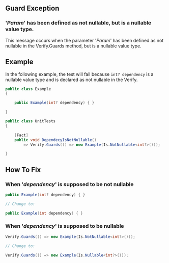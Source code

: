 ## Guard Exception
### '_Param_' has been defined as not nullable, but is a nullable value type.
This message occurs when the parameter '_Param_' has been defined as not nullable in the Verify.Guards method, but is a nullable value type.

## Example
In the following example, the test will fail because `int? dependency` is a nullable value type and is declared as not nullable in the Verify.
```csharp
public class Example
{

    public Example(int? dependency) { }

}

public class UnitTests
{

    [Fact]
    public void DependecyIsNotNullable()
        => Verify.Guards(() => new Example(Is.NotNullable<int?>()));

}
```
## How To Fix
### When '_dependency_' is supposed to be not nullable
```csharp
public Example(int? dependency) { }

// Change to:

public Example(int dependency) { }
```
### When '_dependency_' is supposed to be nullable
```csharp
Verify.Guards(() => new Example(Is.NotNullable<int?>()));

// Change to:

Verify.Guards(() => new Example(Is.Nullable<int?>()));
```